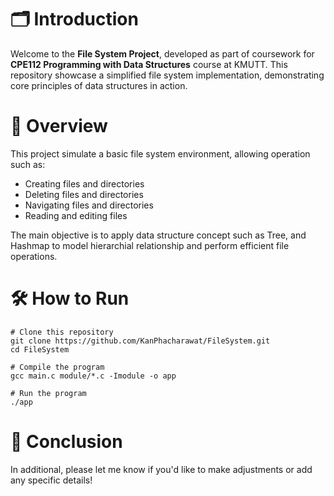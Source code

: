 # 🗂️ Introduction
Welcome to the **File System Project**, developed as part of coursework for **CPE112 Programming with Data Structures** course at KMUTT. This repository showcase a simplified file system implementation, demonstrating core principles of data structures in action.

# 📌 Overview
This project simulate a basic file system environment, allowing operation such as:
- Creating files and directories
- Deleting files and directories
- Navigating files and directories
- Reading and editing files

The main objective is to apply data structure concept such as Tree, and Hashmap  to model hierarchial relationship and perform efficient file operations.

# 🛠️ How to Run
```
# Clone this repository
git clone https://github.com/KanPhacharawat/FileSystem.git
cd FileSystem

# Compile the program
gcc main.c module/*.c -Imodule -o app

# Run the program
./app
```

# 🔄 Conclusion
In additional, please let me know if you'd like to make adjustments or add any specific details!
